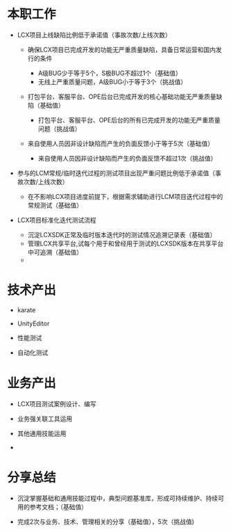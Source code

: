 # 本职工作
- LCX项目上线缺陷比例低于承诺值（事故次数/上线次数）
    - 确保LCX项目已完成开发的功能无严重质量缺陷，具备日常运营和国内发行的条件
        - A级BUG少于等于5个，S极BUG不超过1个（基础值）
        - 无线上严重质量问题，A级BUG小于等于3个（挑战值）

    - 打包平台、客服平台、OPE后台已完成开发的核心基础功能无严重质量缺陷（基础值）
        - 打包平台、客服平台、OPE后台的所有已完成开发的功能无严重质量问题（挑战值）

    - 来自使用人员因非设计缺陷而产生的负面反馈小于等于5次（基础值）
        - 来自使用人员因非设计缺陷而产生的负面反馈不超过1次（挑战值）

- 参与的LCM常规/临时迭代过程的测试项目出现严重问题比例低于承诺值（事故次数/上线次数）
    - 在不影响LCX项目进度前提下，根据需求辅助进行LCM项目迭代过程中的常规测试（基础值）

- LCX项目标准化迭代测试流程
    - 沉淀LCXSDK正常及临时版本迭代时的测试情况追溯记录表（基础值）
    - 管理LCX共享平台,试每个用于和曾经用于测试的LCXSDK版本在共享平台中可追溯（基础值）
    - 



# 技术产出
- karate

- UnityEditor

- 性能测试

- 自动化测试





# 业务产出
- LCX项目测试案例设计、编写

- 业务强关联工具运用

- 其他通用技能运用

- 








# 分享总结
- 沉淀掌握基础和通用技能过程中，典型问题基准库，形成可持续维护、持续可用的参考文档；（基础值）


- 完成2次与业务、技术、管理相关的分享（基础值），5次（挑战值)